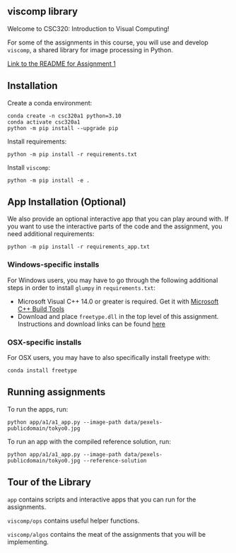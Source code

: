 ## viscomp library

Welcome to CSC320: Introduction to Visual Computing!

For some of the assignments in this course, you will use and develop `viscomp`,
a shared library for image processing in Python.

[Link to the README for Assignment 1](app/a1/README.md)

## Installation

Create a conda environment:
```
conda create -n csc320a1 python=3.10
conda activate csc320a1
python -m pip install --upgrade pip
```

Install requirements:
```
python -m pip install -r requirements.txt
```

Install `viscomp`:
```
python -m pip install -e .
```

## App Installation (Optional)

We also provide an optional interactive app that you can play around with.
If you want to use the interactive parts of the code and the assignment, you need additional requirements:

```
python -m pip install -r requirements_app.txt
```

### Windows-specific installs

For Windows users, you may have to go through the following additional steps in order to install `glumpy` in  `requirements.txt`:

-   Microsoft Visual C++ 14.0 or greater is required. Get it with [Microsoft C++ Build Tools](https://visualstudio.microsoft.com/visual-cpp-build-tools/)
-   Download and place `freetype.dll` in the top level of this assignment. Instructions and download links can be found [here](https://github.com/rougier/freetype-py/blob/master/README.rst#window-users)

### OSX-specific installs

For OSX users, you may have to also specifically install freetype with:

```
conda install freetype
```

## Running assignments

To run the apps, run:

```
python app/a1/a1_app.py --image-path data/pexels-publicdomain/tokyo0.jpg
```

To run an app with the compiled reference solution, run:

```
python app/a1/a1_app.py --image-path data/pexels-publicdomain/tokyo0.jpg --reference-solution
```


## Tour of the Library

`app` contains scripts and interactive apps that you can run for the assignments.

`viscomp/ops` contains useful helper functions.

`viscomp/algos` contains the meat of the assignments that you will be implementing.
